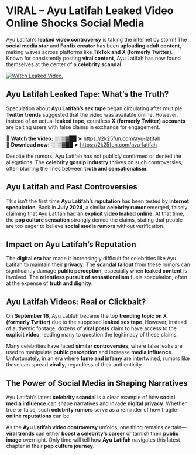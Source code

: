 # VIRAL – Ayu Latifah Leaked Video Online Shocks Social Media 

Ayu Latifah’s **leaked video controversy** is taking the internet by storm! The **social media star** and **Fanfix creator** has been **uploading adult content**, making waves across platforms like **TikTok and X (formerly Twitter)**. Known for consistently posting **viral content**, Ayu Latifah has now found themselves at the center of a **celebrity scandal**.  

[![Watch Leaked Video.](https://miro.medium.com/v2/resize:fit:828/format:webp/1*cilzJN44JGOrTw9NJCrNHA.gif "Watch Leaked Video")](https://2k25fun.com/ayu-latifah)

## **Ayu Latifah Leaked Tape: What’s the Truth?**  
Speculation about **Ayu Latifah’s sex tape** began circulating after multiple **Twitter trends** suggested that the video was available online. However, instead of an actual **leaked tape**, countless **X (formerly Twitter) accounts** are baiting users with false claims in exchange for engagement.  

🔹 **Watch the video:** ░░▒▓██ ➤ https://2k25fun.com/ayu-latifah  
🔹 **Download now:** ░░▒▓██ ➤ https://2k25fun.com/ayu-latifah  

Despite the rumors, Ayu Latifah has not publicly confirmed or denied the allegations. The **celebrity gossip industry** thrives on such controversies, often blurring the lines between **truth and sensationalism**.  

## **Ayu Latifah and Past Controversies**  
This isn’t the first time **Ayu Latifah’s reputation** has been tested by **internet speculation**. Back in **July 2024**, a similar **celebrity rumor** emerged, falsely claiming that Ayu Latifah had an **explicit video leaked online**. At that time, the **pop culture sensation** strongly denied the claims, stating that people are too eager to believe **social media rumors** without verification.  

## **Impact on Ayu Latifah’s Reputation**  
The **digital era** has made it increasingly difficult for celebrities like Ayu Latifah to maintain their **privacy**. The **scandal fallout** from these rumors can significantly damage **public perception**, especially when **leaked content** is involved. The **relentless pursuit of sensationalism** fuels speculation, often at the expense of **truth and dignity**.  

## **Ayu Latifah Videos: Real or Clickbait?**  
On **September 16**, Ayu Latifah became the top **trending topic on X (formerly Twitter)** due to the supposed **leaked sex tape**. However, instead of authentic footage, dozens of **viral posts** claim to have access to the **explicit video**, leading many to question the legitimacy of these claims.  

Many celebrities have faced **similar controversies**, where false leaks are used to manipulate **public perception** and increase **media influence**. Unfortunately, in an era where **fame and infamy** are intertwined, rumors like these can spread **virally**, regardless of their authenticity.  

## **The Power of Social Media in Shaping Narratives**  
Ayu Latifah’s latest **celebrity scandal** is a clear example of how **social media influence** can shape narratives and invade **digital privacy**. Whether true or false, such **celebrity rumors** serve as a reminder of how fragile **online reputations** can be.  

As the **Ayu Latifah video controversy** unfolds, one thing remains certain—**viral trends** can either **boost a celebrity’s career** or tarnish their **public image** overnight. Only time will tell how **Ayu Latifah** navigates this latest chapter in their **pop culture journey**. 